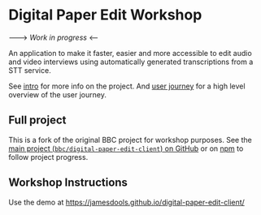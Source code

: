 # Digital Paper Edit Workshop

---> _Work in progress_ <--

An application to make it faster, easier and more accessible to edit audio and video interviews using automatically generated transcriptions from a STT service.

See [intro](./docs/intro.md) for more info on the project. And [user journey](./docs/user-journey/user-journey.md) for a high level overview of the user journey.

## Full project

This is a fork of the original BBC project for workshop purposes. See the [main project (`bbc/digital-paper-edit-client`) on GitHub](https://github.com/bbc/digital-paper-edit-client) or on [npm](https://www.npmjs.com/package/@bbc/digital-paper-edit-client) to follow project progress.

## Workshop Instructions

Use the demo at https://jamesdools.github.io/digital-paper-edit-client/
